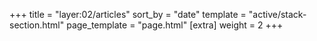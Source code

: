 +++
    title = "layer:02/articles"
    sort_by = "date"
    template = "active/stack-section.html"
    page_template = "page.html"
    [extra]
    weight = 2
+++

